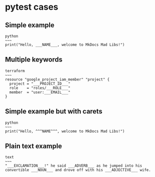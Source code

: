 # pytest cases

## Simple example

```madlibs
python
~~~
print("Hello, ___NAME___, welcome to MkDocs Mad Libs!")
```

## Multiple keywords

```madlibs
terraform
~~~
resource "google_project_iam_member" "project" {
  project = "___PROJECT_ID___"
  role    = "roles/___ROLE___"
  member  = "user:___EMAIL___"
}
```

## Simple example but with carets

```madlibs
python
~~~
print("Hello, ^^^NAME^^^, welcome to MkDocs Mad Libs!")
```

## Plain text example

```madlibs
text
~~~
"___EXCLAMATION___!" he said ___ADVERB___ as he jumped into his convertible ___NOUN___ and drove off with his ___ADJECTIVE___ wife.
```
